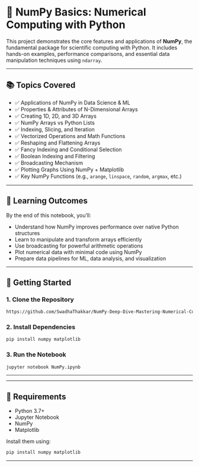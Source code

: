 # 🔢 NumPy Basics: Numerical Computing with Python

This project demonstrates the core features and applications of **NumPy**, the fundamental package for scientific computing with Python. It includes hands-on examples, performance comparisons, and essential data manipulation techniques using `ndarray`.

---

## 📚 Topics Covered

- ✅ Applications of NumPy in Data Science & ML  
- ✅ Properties & Attributes of N-Dimensional Arrays  
- ✅ Creating 1D, 2D, and 3D Arrays  
- ✅ NumPy Arrays vs Python Lists  
- ✅ Indexing, Slicing, and Iteration  
- ✅ Vectorized Operations and Math Functions  
- ✅ Reshaping and Flattening Arrays  
- ✅ Fancy Indexing and Conditional Selection  
- ✅ Boolean Indexing and Filtering  
- ✅ Broadcasting Mechanism  
- ✅ Plotting Graphs Using NumPy + Matplotlib  
- ✅ Key NumPy Functions (e.g., `arange`, `linspace`, `random`, `argmax`, etc.)

---

## 🧠 Learning Outcomes

By the end of this notebook, you’ll:

- Understand how NumPy improves performance over native Python structures  
- Learn to manipulate and transform arrays efficiently  
- Use broadcasting for powerful arithmetic operations  
- Plot numerical data with minimal code using NumPy  
- Prepare data pipelines for ML, data analysis, and visualization

---

## 🚀 Getting Started

### 1. Clone the Repository

```bash
https://github.com/SwadhaThakkar/NumPy-Deep-Dive-Mastering-Numerical-Computing-in-Python.git
```

### 2. Install Dependencies

```bash
pip install numpy matplotlib
```

### 3. Run the Notebook

```bash
jupyter notebook NumPy.ipynb
```

---

---

## 🔧 Requirements

- Python 3.7+
- Jupyter Notebook
- NumPy
- Matplotlib

Install them using:

```bash
pip install numpy matplotlib
```

---
